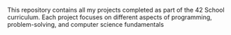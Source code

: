 This repository contains all my projects completed as part of the 42 School curriculum. Each project focuses on different aspects of programming, problem-solving, and computer science fundamentals
